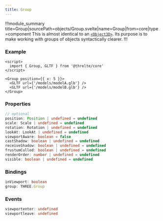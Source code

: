 ```yaml
---
title: Group
---
```


!!!module_summary title=Group|sourcePath=objects/Group.svelte|name=Group|from=core|type=component
This is almost identical to an [`<Object3D>`](/core/object3d). Its purpose is to make working with groups of objects syntactically clearer.
!!!

### Example

```svelte
<script>
  import { Group, GLTF } from '@threlte/core'
</script>

<Group position={{ x: 5 }}>
  <GLTF url={'/models/modelA.glb'} />
  <GLTF url={'/models/modelB.glb'} />
</Group>
```

### Properties

```ts
// optional
position: Position | undefined = undefined
scale: Scale | undefined = undefined
rotation: Rotation | undefined = undefined
lookAt: LookAt | undefined = undefined
viewportAware: boolean = false
castShadow: boolean | undefined = undefined
receiveShadow: boolean | undefined = undefined
frustumCulled: boolean | undefined = undefined
renderOrder: number | undefined = undefined
visible: boolean | undefined = undefined
```

### Bindings

```ts
inViewport: boolean
group: THREE.Group
```

### Events

```ts
viewportenter: undefined
viewportleave: undefined
```

